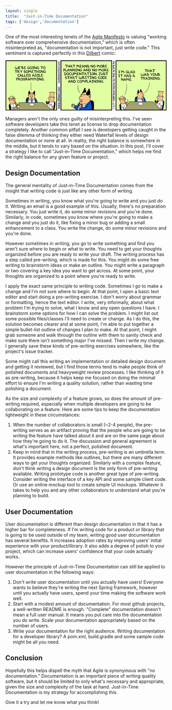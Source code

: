 ```yaml
---
layout: single
title:  "Just-in-Time Documentation"
tags: ['design','documentation']
---
```


One of the most interesting tenets of the [Agile Manifesto](http://agilemanifesto.org/) is valuing "working software over comprehensive documentation,"
which is often misinterpreted as, "documentation is not important, just write code." This sentiment is captured perfectly in this [Dilbert](http://dilbert.com/)
comic:

![Dilbert: Agile Programming](/images/dilbert-agile.png)

Managers aren't the only ones guilty of misinterpreting this. I've seen software developers take this tenet as license to drop documentation completely.
Another common pitfall I see is developers getting caught in the false dilemma of thinking they either need Waterfall levels of design documentation or
none at all. In reality, the right balance is somewhere in the middle, but it tends to vary based on the situation. In this post, I'll cover a strategy
I like to call "Just-in-Time Documentation," which helps me find the right balance for any given feature or project.

## Design Documentation

The general mentality of Just-in-Time Documentation comes from the insight that writing code is just like any other form of writing.

Sometimes in writing, you know what you're going to write and you just do it. Writing an email is a good example of this. Usually, there's no preparation
necessary. You just write it, do some minor revisions and you're done. Similarly, in code, sometimes you know where you're going to make a change and you
just do it, like fixing a minor bug or adding a small enhancement to a class. You write the change, do some minor revisions and you're done.

However sometimes in writing, you go to write something and find you aren't sure where to begin or what to write. You need to get your thoughts organized
before you are ready to write your draft. The writing process has a step called pre-writing, which is made for this. You might do some free writing to
brainstorm ideas or make an outline. You might write a paragraph or two covering a key idea you want to get across. At some point, your thoughts are
organized to a point where you're ready to write.

I apply the exact same principle to writing code. Sometimes I go to make a change and I'm not sure where to begin. At that point, I open a basic text editor
and start doing a pre-writing exercise. I don't worry about grammar or formatting, hence the text editor. I write, very informally, about what problem I'm
trying to solve, what I know and any open questions I have. I brainstorm some options for how I can solve the problem. I might list out some possible
files/classes I'll need to create or change. As I do this, the solution becomes clearer and at some point, I'm able to put together a simple bullet-list
outline of changes I plan to make. At that point, I might grab someone and walk through the outline with them to sanity check and make sure there isn't
something major I've missed. Then I write my change. I generally save these kinds of pre-writing exercises somewhere, like the project's issue tracker.

Some might call this writing an implementation or detailed design document and getting it reviewed, but I find those terms tend to make people think of
polished documents and heavyweight review processes. I like thinking of it as pre-writing, because it helps keep me focused on doing the minimal effort
to ensure I'm writing a quality solution, rather than wasting time polishing a document.

As the size and complexity of a feature grows, so does the amount of pre-writing required, especially when multiple developers are going to be collaborating
on a feature. Here are some tips to keep the documentation lightweight in these circumstances:

1. When the number of collaborators is small (~2-4 people), the pre-writing serves as an artifact proving that the people who are going to be writing
the feature have talked about it and are on the same page about how they're going to do it. The discussion and general agreement is what's important here,
not a perfect, polished document.
1. Keep in mind that in the writing process, pre-writing is an umbrella term. It provides example methods like outlines, but there are many different ways
to get your thoughts organized. Similarly with a complex feature, don't think writing a design document is the only form of pre-writing available.
Writing prototype code is another great type of pre-writing. Consider writing the interface of a key API and some sample client code. Or use an online
mockup tool to create simple UI mockups. Whatever it takes to help you and any other collaborators to understand what you're planning to build.

## User Documentation

User documentation is different than design documentation in that it has a higher bar for completeness. If I'm writing code for a product or library that
is going to be used outside of my team, writing good user documentation has several benefits. It increases adoption rates by improving users' initial
experience with your product/library. It also adds a degree of polish to your project, which can increase users' confidence that your code actually works.

However the principle of Just-in-Time Documentation can still be applied to user documentation in the following ways:

1. Don't write user documentation until you actually have users! Everyone wants to believe they're writing the next Spring framework, however until you
actually have users, spend your time making the software work well.
1. Start with a modest amount of documentation. For most github projects, a well-written README is enough. "Complete" documentation doesn't mean a full
user manual. It means you put care into the documentation you do write. Scale your documentation appropriately based on the number of users.
1. Write your documentation for the right audience. Writing documentation for a developer library? A pom.xml, build.gradle and some sample code might be
all you need.

## Conclusion

Hopefully this helps dispell the myth that Agile is synonymous with "no documentation." Documentation is an important piece of writing quality software, but
it should be limited to only what's necessary and appropriate, given the size and complexity of the task at hand. Just-in-Time Documentation is my strategy
for accomplishing this.

Give it a try and let me know what you think!
